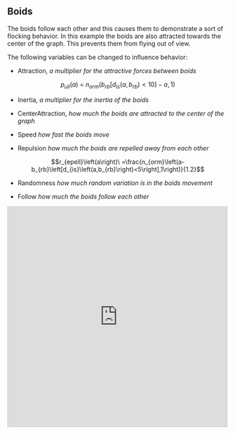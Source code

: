 ## Boids
<!-- META a boid simulation made entirely within desmos META -->
The boids follow each other and this causes them to demonstrate a sort of flocking behavior. In this example the boids are also attracted towards the center of the graph. This prevents them from flying out of view. 

The following variables can be changed to influence behavior:

 - Attraction, *a multiplier for the attractive forces between boids*

$$p_{ull}\left(a\right)\ =\ n_{orm}\left(b_{rb}\left[d_{is}\left(a,b_{rb}\right)<10\right]-a,1\right)$$

 - Inertia, *a multiplier for the inertia of the boids*

 - CenterAttraction, *how much the boids are attracted to the center of the graph*

 - Speed *how fast the boids move*

 - Repulsion *how much the boids are repelled away from each other*

$$r_{epell}\left(a\right)\ =\frac{n_{orm}\left(a-b_{rb}\left[d_{is}\left(a,b_{rb}\right)<5\right],1\right)}{1.2}$$

 - Randomness *how much random variation is in the boids movement*

 - Follow *how much the boids follow each other*

<iframe src="https://www.desmos.com/calculator/xbiv9gh80l?embed" width="500" height="500" style="border: 1px solid #ccc" frameborder=0></iframe>
<!-- LAST EDITED 1700194053 LAST EDITED-->